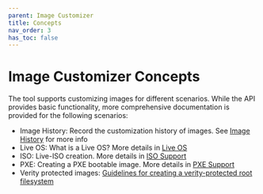 ```yaml
---
parent: Image Customizer
title: Concepts
nav_order: 3
has_toc: false
---
```


# Image Customizer Concepts

The tool supports customizing images for different scenarios. While the API
provides basic functionality, more comprehensive documentation is provided for the
following scenarios:

* Image History: Record the customization history of images. See [Image History](./imagehistory.md) for more info
* Live OS: What is a Live OS? More details in [Live OS](./liveos.md)
* ISO: Live-ISO creation. More details in [ISO Support](./iso.md)
* PXE: Creating a PXE bootable image. More details in [PXE Support](./pxe.md)
* Verity protected images: [Guidelines for creating a verity-protected root filesystem](./verity/verity.md)
